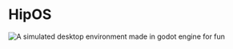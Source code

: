 # HipOS
![A simulated desktop environment made in godot engine for fun](https://www.youtube.com/watch?v=DRnTxie_5R4)
